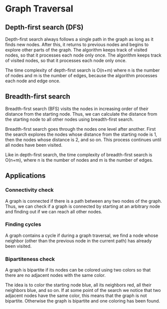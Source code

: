 # Graph Traversal

## Depth-first search (DFS)

Depth-first search always follows a single path in the graph as long as it finds new nodes. After this, it returns to previous nodes and begins to explore other parts of the graph. The algorithm keeps track of visited nodes, so that it processes each node only once. The algorithm keeps track of visited nodes, so that it processes each node only once.

The time complexity of depth-first search is O(n+m) where n is the number of nodes and m is the number of edges, because the algorithm processes each node and edge once.

## Breadth-first search

Breadth-first search (BFS) visits the nodes in increasing order of their distance from the starting node. Thus, we can calculate the distance from the starting node to all other nodes using breadth-first search.

Breadth-first search goes through the nodes one level after another. First the search explores the nodes whose distance from the starting node is 1, then the nodes whose distance is 2, and so on. This process continues until all nodes have been visited.

Like in depth-first search, the time complexity of breadth-first search is O(n+m), where n is the number of nodes and m is the number of edges.

## Applications

### Connectivity check

A graph is connected if there is a path between any two nodes of the graph. Thus, we can check if a graph is connected by starting at an arbitrary node and finding out if we can reach all other nodes.

### Finding cycles

A graph contains a cycle if during a graph traversal, we find a node whose neighbor (other than the previous node in the current path) has already been visited.

### Bipartiteness check

A graph is bipartite if its nodes can be colored using two colors so that there are no adjacent nodes with the same color.

The idea is to color the starting node blue, all its neighbors red, all their neighbors blue, and so on. If at some point of the search we notice that two adjacent nodes have the same color, this means that the graph is not bipartite. Otherwise the graph is bipartite and one coloring has been found.